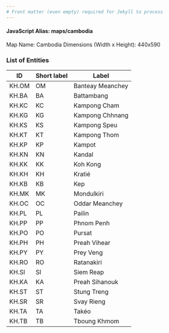 ```yaml
---
# Front matter (even empty) required for Jekyll to process
---
```


#### JavaScript Alias: maps/cambodia

Map Name: Cambodia
Dimensions (Width x Height): 440x590

### List of Entities

ID | Short label | Label
---|---|---|
KH.OM|OM|Banteay Meanchey
KH.BA|BA|Battambang
KH.KC|KC|Kampong Cham
KH.KG|KG|Kampong Chhnang
KH.KS|KS|Kampong Speu
KH.KT|KT|Kampong Thom
KH.KP|KP|Kampot
KH.KN|KN|Kandal
KH.KK|KK|Koh Kong
KH.KH|KH|Kratié
KH.KB|KB|Kep
KH.MK|MK|Mondulkiri
KH.OC|OC|Oddar Meanchey
KH.PL|PL|Pailin
KH.PP|PP|Phnom Penh
KH.PO|PO|Pursat
KH.PH|PH|Preah Vihear
KH.PY|PY|Prey Veng
KH.RO|RO|Ratanakiri
KH.SI|SI|Siem Reap
KH.KA|KA|Preah Sihanouk
KH.ST|ST|Stung Treng
KH.SR|SR|Svay Rieng
KH.TA|TA|Takéo
KH.TB|TB|Tboung Khmom